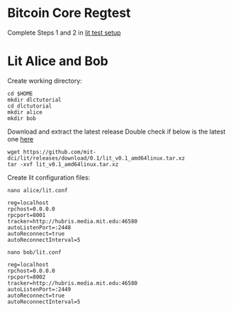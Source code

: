 # Bitcoin Core Regtest

Complete Steps 1 and 2 in [lit test setup](https://github.com/mit-dci/lit/blob/master/docs/test-setup.md)

# Lit Alice and Bob
Create working directory:
```
cd $HOME
mkdir dlctutorial
cd dlctutorial
mkdir alice
mkdir bob
```

Download and extract the latest release
Double check if below is the latest one [here](https://github.com/mit-dci/lit/releases)

```
wget https://github.com/mit-dci/lit/releases/download/0.1/lit_v0.1_amd64linux.tar.xz
tar -xvf lit_v0.1_amd64linux.tar.xz
```

Create lit configuration files:
```
nano alice/lit.conf
```

```
reg=localhost
rpchost=0.0.0.0
rpcport=8001
tracker=http://hubris.media.mit.edu:46580
autoListenPort=:2448
autoReconnect=true
autoReconnectInterval=5
```

```
nano bob/lit.conf
```

```
reg=localhost
rpchost=0.0.0.0
rpcport=8002
tracker=http://hubris.media.mit.edu:46580
autoListenPort=:2449
autoReconnect=true
autoReconnectInterval=5
```
